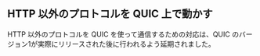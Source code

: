 ## HTTP 以外のプロトコルを QUIC 上で動かす

HTTP 以外のプロトコルを QUIC を使って通信するための対応は、QUIC のバージョン1が実際にリリースされた後に行われるよう延期されました。